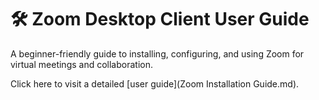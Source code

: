 # 🛠️ Zoom Desktop Client User Guide

A beginner-friendly guide to installing, configuring, and using Zoom for virtual meetings and collaboration.

Click here to visit a detailed [user guide](Zoom Installation Guide.md).


